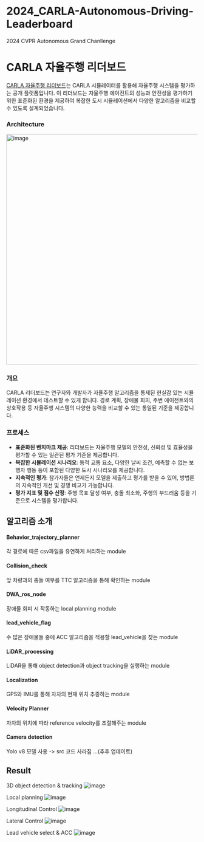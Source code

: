 # 2024_CARLA-Autonomous-Driving-Leaderboard
2024 CVPR Autonomous Grand Chanllenge
# CARLA 자율주행 리더보드

[CARLA 자율주행 리더보드](https://leaderboard.carla.org/)는 CARLA 시뮬레이터를 활용해 자율주행 시스템을 평가하는 공개 플랫폼입니다. 이 리더보드는 자율주행 에이전트의 성능과 안전성을 평가하기 위한 표준화된 환경을 제공하여 복잡한 도시 시뮬레이션에서 다양한 알고리즘을 비교할 수 있도록 설계되었습니다.
### Architecture
<img width="607" alt="image" src="https://github.com/user-attachments/assets/1cbc46e6-2f68-4468-ae83-39ae63fc3ffd">


### 개요

CARLA 리더보드는 연구자와 개발자가 자율주행 알고리즘을 통제된 현실감 있는 시뮬레이션 환경에서 테스트할 수 있게 합니다. 경로 계획, 장애물 회피, 주변 에이전트와의 상호작용 등 자율주행 시스템의 다양한 능력을 비교할 수 있는 통일된 기준을 제공합니다.

### 프로세스

- **표준화된 벤치마크 제공**: 리더보드는 자율주행 모델의 안전성, 신뢰성 및 효율성을 평가할 수 있는 일관된 평가 기준을 제공합니다.
- **복잡한 시뮬레이션 시나리오**: 동적 교통 요소, 다양한 날씨 조건, 예측할 수 없는 보행자 행동 등이 포함된 다양한 도시 시나리오를 제공합니다.
- **지속적인 평가**: 참가자들은 언제든지 모델을 제출하고 평가를 받을 수 있어, 방법론의 지속적인 개선 및 경쟁 비교가 가능합니다.
- **평가 지표 및 점수 산정**: 주행 목표 달성 여부, 충돌 최소화, 주행의 부드러움 등을 기준으로 시스템을 평가합니다.

## 알고리즘 소개

#### Behavior_trajectory_planner
각 경로에 따른 csv파일을 유연하게 처리하는 module

#### Collision_check
앞 차량과의 충돌 여부를 TTC 알고리즘을 통해 확인하는 module

#### DWA_ros_node
장애물 회피 시 작동하는 local planning module

#### lead_vehicle_flag
수 많은 장애물들 중에 ACC 알고리즘을 적용할 lead_vehicle을 찾는 module

#### LiDAR_processing 
LiDAR을 통해 object detection과 object tracking을 실행하는 module

#### Localization 
GPS와 IMU를 통해 자차의 현재 위치 추종하는 module

#### Velocity Planner
자차의 위치에 따라 reference velocity를 조절해주는 module

#### Camera detection
Yolo v8 모델 사용 -> src 코드 사라짐 ...(추후 업데이트)

## Result
3D object detection & tracking 
![image](https://github.com/user-attachments/assets/1bf0606f-3c6e-4367-896e-cf4741e41e82)

Local planning 
![image](https://github.com/user-attachments/assets/f00c80ba-9eb7-4913-b02c-30e0a351b001)

Longitudinal Control
![image](https://github.com/user-attachments/assets/23d21732-7367-42b1-b113-6bddff448102)

Lateral Control
![image](https://github.com/user-attachments/assets/785cfb11-9f31-455e-8da1-467b6cdfa17a)

Lead vehicle select & ACC
![image](https://github.com/user-attachments/assets/89afde37-b93a-489d-b113-76c2912e71da)
